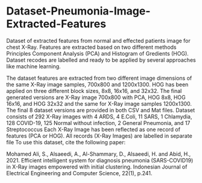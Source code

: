 # Dataset-Pneumonia-Image-Extracted-Features
Dataset of extracted features from normal and effected patients image for chest X-Ray. Features are extracted based on two different methods Principles Component Analysis (PCA) and Histogram of Gredients (HOG). Dataset recodes are labelled and ready to be applied by several approaches like machine learning.

The dataset features are extracted from two different image dimensions of the same X-Ray image samples, 700x800 and 1200x1300. 
HOG has been applied on three different block sizes, 8x8, 16x16, and 32x32. The final generated versions are X-Ray image 700x800 with PCA, HOG 8x8, HOG 16x16, and HOG 32x32 and the same for X-Ray image samples 1200x1300. The final 8 dataset versions are provided in both CSV and Mat files.
Dataset consists of 292 X-Ray images with 4 ARDS, 4 E.Coli, 11 SARS, 1 Chlamydia, 128 COVID-19, 125 Normal without infection, 2 General Pneumonia, and 17 Streptococcus
Each X-Ray Image has been reflected as one record of features (PCA or HOG). All records (X-Ray Images) are labelled in separate file
To use this dataset, cite the following paper:

Mohamed Ali, S., Alsaeedi, A., Al-Shammary, D., Alsaeedi, H. and Abid, H., 2021. Efficient intelligent system for diagnosis pneumonia (SARS-COVID19) in X-Ray images empowered with initial clustering. Indonesian Journal of Electrical Engineering and Computer Science, 22(1), p.241.
